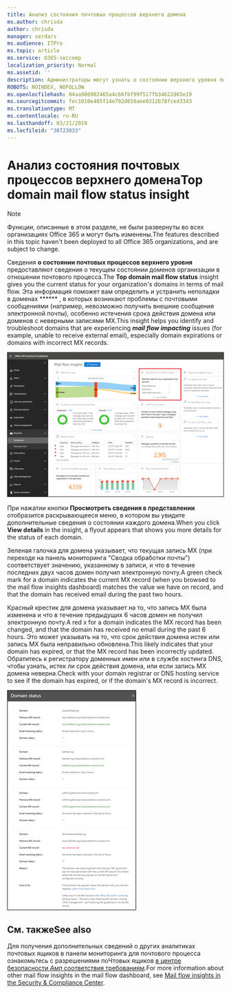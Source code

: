 ```yaml
---
title: Анализ состояния почтовых процессов верхнего домена
ms.author: chrisda
author: chrisda
manager: serdars
ms.audience: ITPro
ms.topic: article
ms.service: O365-seccomp
localization_priority: Normal
ms.assetid: ''
description: Администраторы могут узнать о состоянии верхнего уровня почтовых ящиков в почтовых сообщениях в информационной панели почтового процесса в центре безопасности Office 365 Security _Амп_.
ROBOTS: NOINDEX, NOFOLLOW
ms.openlocfilehash: 04aa986982465a4c66fbf99f517fb34622d65e19
ms.sourcegitcommit: fec1010e405f14e792d650aee0312b78fced3343
ms.translationtype: MT
ms.contentlocale: ru-RU
ms.lasthandoff: 03/21/2019
ms.locfileid: "30723033"
---
```

# <a name="top-domain-mail-flow-status-insight"></a><span data-ttu-id="2a4a5-103">Анализ состояния почтовых процессов верхнего домена</span><span class="sxs-lookup"><span data-stu-id="2a4a5-103">Top domain mail flow status insight</span></span>

> [!NOTE]
> <span data-ttu-id="2a4a5-104">Функции, описанные в этом разделе, не были развернуты во всех организациях Office 365 и могут быть изменены.</span><span class="sxs-lookup"><span data-stu-id="2a4a5-104">The features described in this topic haven't been deployed to all Office 365 organizations, and are subject to change.</span></span>

<span data-ttu-id="2a4a5-105">Сведения **о состоянии почтовых процессов верхнего уровня** предоставляют сведения о текущем состоянии доменов организации в отношении почтового процесса.</span><span class="sxs-lookup"><span data-stu-id="2a4a5-105">The **Top domain mail flow status** insight gives you the current status for your organization's domains in terms of mail flow.</span></span> <span data-ttu-id="2a4a5-106">Эта информация поможет вам определить и устранить неполадки в доменах \*\*\*\*\*\* , в которых возникают проблемы с почтовыми сообщениями (например, невозможно получить внешние сообщения электронной почты), особенно истечения срока действия домена или доменов с неверными записями MX.</span><span class="sxs-lookup"><span data-stu-id="2a4a5-106">This insight helps you identify and troubleshoot domains that are experiencing ***mail flow impacting*** issues (for example, unable to receive external email), especially domain expirations or domains with incorrect MX records.</span></span>

![Сведения о состоянии верхнего уровня в почтовых ящиках в панели мониторинга почтовых ящиков в центре безопасности _Амп_ соответствия требованиям Office 365](media/domain-mail-flow-status-selected.png)

<span data-ttu-id="2a4a5-108">При нажатии кнопки **Просмотреть сведения в представлении** отобразится раскрывающееся меню, в котором вы увидите дополнительные сведения о состоянии каждого домена.</span><span class="sxs-lookup"><span data-stu-id="2a4a5-108">When you click **View details** in the insight, a flyout appears that shows you more details for the status of each domain.</span></span>

<span data-ttu-id="2a4a5-109">Зеленая галочка для домена указывает, что текущая запись MX (при переходе на панель мониторинга "Сводка обработки почты") соответствует значению, указанному в записи, и что в течение последних двух часов домен получил электронную почту.</span><span class="sxs-lookup"><span data-stu-id="2a4a5-109">A green check mark for a domain indicates the current MX record (when you browsed to the mail flow insights dashboard) matches the value we have on record, and that the domain has received email during the past two hours.</span></span>

<span data-ttu-id="2a4a5-110">Красный крестик для домена указывает на то, что запись MX была изменена и что в течение предыдущих 6 часов домен не получил электронную почту.</span><span class="sxs-lookup"><span data-stu-id="2a4a5-110">A red x for a domain indicates the MX record has been changed, and that the domain has received no email during the past 6 hours.</span></span> <span data-ttu-id="2a4a5-111">Это может указывать на то, что срок действия домена истек или запись MX была неправильно обновлена.</span><span class="sxs-lookup"><span data-stu-id="2a4a5-111">This likely indicates that your domain has expired, or that the MX record has been incorrectly updated.</span></span> <span data-ttu-id="2a4a5-112">Обратитесь к регистратору доменных имен или в службе хостинга DNS, чтобы узнать, истек ли срок действия домена, или если запись MX домена неверна.</span><span class="sxs-lookup"><span data-stu-id="2a4a5-112">Check with your domain registrar or DNS hosting service to see if the domain has expired, or if the domain's MX record is incorrect.</span></span>

![Всплывающее окно сведений в самом верхнем состоянии управления состоянием неактивных доменов](media/domain-mail-flow-status-flyout.png)

## <a name="see-also"></a><span data-ttu-id="2a4a5-114">См. также</span><span class="sxs-lookup"><span data-stu-id="2a4a5-114">See also</span></span>

<span data-ttu-id="2a4a5-115">Для получения дополнительных сведений о других аналитиках почтовых ящиков в панели мониторинга для почтового процесса ознакомьтесь с разрешениями поЧтовых ящиков [в центре безопасности _Амп_ соответствия требованиям](mail-flow-insights-v2.md).</span><span class="sxs-lookup"><span data-stu-id="2a4a5-115">For more information about other mail flow insights in the mail flow dashboard, see [Mail flow insights in the Security & Compliance Center](mail-flow-insights-v2.md).</span></span>
